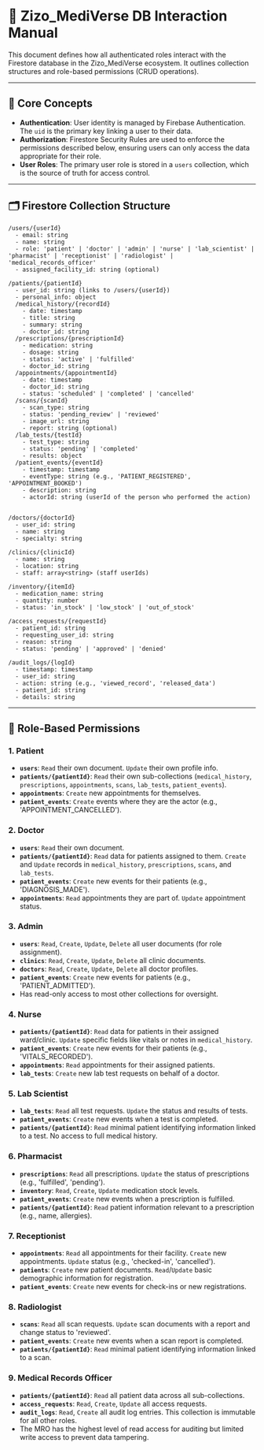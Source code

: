 
# 📘 Zizo_MediVerse DB Interaction Manual

This document defines how all authenticated roles interact with the Firestore database in the Zizo_MediVerse ecosystem. It outlines collection structures and role-based permissions (CRUD operations).

---

## 🔑 Core Concepts

- **Authentication**: User identity is managed by Firebase Authentication. The `uid` is the primary key linking a user to their data.
- **Authorization**: Firestore Security Rules are used to enforce the permissions described below, ensuring users can only access the data appropriate for their role.
- **User Roles**: The primary user role is stored in a `users` collection, which is the source of truth for access control.

---

## 🗂️ Firestore Collection Structure

```
/users/{userId}
  - email: string
  - name: string
  - role: 'patient' | 'doctor' | 'admin' | 'nurse' | 'lab_scientist' | 'pharmacist' | 'receptionist' | 'radiologist' | 'medical_records_officer'
  - assigned_facility_id: string (optional)

/patients/{patientId}
  - user_id: string (links to /users/{userId})
  - personal_info: object
  /medical_history/{recordId}
    - date: timestamp
    - title: string
    - summary: string
    - doctor_id: string
  /prescriptions/{prescriptionId}
    - medication: string
    - dosage: string
    - status: 'active' | 'fulfilled'
    - doctor_id: string
  /appointments/{appointmentId}
    - date: timestamp
    - doctor_id: string
    - status: 'scheduled' | 'completed' | 'cancelled'
  /scans/{scanId}
    - scan_type: string
    - status: 'pending_review' | 'reviewed'
    - image_url: string
    - report: string (optional)
  /lab_tests/{testId}
    - test_type: string
    - status: 'pending' | 'completed'
    - results: object
  /patient_events/{eventId}
    - timestamp: timestamp
    - eventType: string (e.g., 'PATIENT_REGISTERED', 'APPOINTMENT_BOOKED')
    - description: string
    - actorId: string (userId of the person who performed the action)


/doctors/{doctorId}
  - user_id: string
  - name: string
  - specialty: string

/clinics/{clinicId}
  - name: string
  - location: string
  - staff: array<string> (staff userIds)

/inventory/{itemId}
  - medication_name: string
  - quantity: number
  - status: 'in_stock' | 'low_stock' | 'out_of_stock'

/access_requests/{requestId}
  - patient_id: string
  - requesting_user_id: string
  - reason: string
  - status: 'pending' | 'approved' | 'denied'

/audit_logs/{logId}
  - timestamp: timestamp
  - user_id: string
  - action: string (e.g., 'viewed_record', 'released_data')
  - patient_id: string
  - details: string
```

---

## 👤 Role-Based Permissions

### 1. Patient
- **`users`**: `Read` their own document. `Update` their own profile info.
- **`patients/{patientId}`**: `Read` their own sub-collections (`medical_history`, `prescriptions`, `appointments`, `scans`, `lab_tests`, `patient_events`).
- **`appointments`**: `Create` new appointments for themselves.
- **`patient_events`**: `Create` events where they are the actor (e.g., 'APPOINTMENT_CANCELLED').

### 2. Doctor
- **`users`**: `Read` their own document.
- **`patients/{patientId}`**: `Read` data for patients assigned to them. `Create` and `Update` records in `medical_history`, `prescriptions`, `scans`, and `lab_tests`.
- **`patient_events`**: `Create` new events for their patients (e.g., 'DIAGNOSIS_MADE').
- **`appointments`**: `Read` appointments they are part of. `Update` appointment status.

### 3. Admin
- **`users`**: `Read`, `Create`, `Update`, `Delete` all user documents (for role assignment).
- **`clinics`**: `Read`, `Create`, `Update`, `Delete` all clinic documents.
- **`doctors`**: `Read`, `Create`, `Update`, `Delete` all doctor profiles.
- **`patient_events`**: `Create` new events for patients (e.g., 'PATIENT_ADMITTED').
- Has read-only access to most other collections for oversight.

### 4. Nurse
- **`patients/{patientId}`**: `Read` data for patients in their assigned ward/clinic. `Update` specific fields like vitals or notes in `medical_history`.
- **`patient_events`**: `Create` new events for their patients (e.g., 'VITALS_RECORDED').
- **`appointments`**: `Read` appointments for their assigned patients.
- **`lab_tests`**: `Create` new lab test requests on behalf of a doctor.

### 5. Lab Scientist
- **`lab_tests`**: `Read` all test requests. `Update` the status and results of tests.
- **`patient_events`**: `Create` new events when a test is completed.
- **`patients/{patientId}`**: `Read` minimal patient identifying information linked to a test. No access to full medical history.

### 6. Pharmacist
- **`prescriptions`**: `Read` all prescriptions. `Update` the status of prescriptions (e.g., 'fulfilled', 'pending').
- **`inventory`**: `Read`, `Create`, `Update` medication stock levels.
- **`patient_events`**: `Create` new events when a prescription is fulfilled.
- **`patients/{patientId}`**: `Read` patient information relevant to a prescription (e.g., name, allergies).

### 7. Receptionist
- **`appointments`**: `Read` all appointments for their facility. `Create` new appointments. `Update` status (e.g., 'checked-in', 'cancelled').
- **`patients`**: `Create` new patient documents. `Read`/`Update` basic demographic information for registration.
- **`patient_events`**: `Create` new events for check-ins or new registrations.

### 8. Radiologist
- **`scans`**: `Read` all scan requests. `Update` scan documents with a report and change status to 'reviewed'.
- **`patient_events`**: `Create` new events when a scan report is completed.
- **`patients/{patientId}`**: `Read` minimal patient identifying information linked to a scan.

### 9. Medical Records Officer
- **`patients/{patientId}`**: `Read` all patient data across all sub-collections.
- **`access_requests`**: `Read`, `Create`, `Update` all access requests.
- **`audit_logs`**: `Read`, `Create` all audit log entries. This collection is immutable for all other roles.
- The MRO has the highest level of read access for auditing but limited write access to prevent data tampering.
